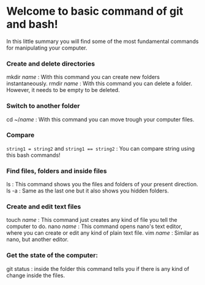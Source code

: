 # Welcome to basic command of git and bash!

In this little summary you will find some of the most fundamental commands for manipulating your computer.

### Create and delete directories
mkdir *name* : With this command you can create new folders instantaneously. 
rmdir *name* : With this command you can delete a folder. However, it needs to be empty to be deleted.

### Switch to another folder
cd ~/*name* : With this command you can move trough your computer files.

### Compare
`string1 = string2` and `string1 == string2` : You can compare string using this bash commands!

### Find files, folders and inside files
ls : This command shows you the files and folders of your present direction.
ls -a : Same as the last one but it also shows you hidden folders.

### Create and edit text files
touch *name* : This command just creates any kind of file you tell the computer to do.
nano *name* : This command opens nano's text editor, where you can create or edit any kind of plain text file.
vim *name* : Similar as nano, but another editor.
### Get the state of the computer:
git status : inside the folder this command tells you if there is any kind of change inside the files.